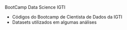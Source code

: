 BootCamp Data Science IGTI

- Códigos do Bootcamp de Cientista de Dados da IGTI
- Datasets utilizados em algumas análises

